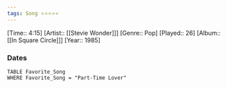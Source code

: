```yaml
---
tags: Song ⭐⭐⭐⭐⭐ 
---
```

[Time:: 4:15]
[Artist:: [[Stevie Wonder]]]
[Genre:: Pop]
[Played:: 26]
[Album:: [[In Square Circle]]]
[Year:: 1985]
### Dates
````dataview
TABLE Favorite_Song
WHERE Favorite_Song = "Part-Time Lover"
````